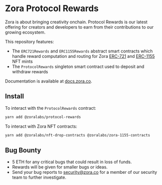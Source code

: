 # Zora Protocol Rewards

Zora is about bringing creativity onchain. Protocol Rewards is our latest offering for creators and developers to earn from their contributions to our growing ecosystem. 

This repository features:
- The `ERC721Rewards` and `ERC1155Rewards` abstract smart contracts which handle reward computation and routing for Zora [ERC-721](https://github.com/ourzora/zora-drops-contracts) and [ERC-1155](https://github.com/ourzora/zora-1155-contracts) NFT mints
- The `ProtocolRewards` singleton smart contract used to deposit and withdraw rewards

Documentation is available at [docs.zora.co](https://docs.zora.co).

## Install

To interact with the `ProtocolRewards` contract:
```sh
yarn add @zoralabs/protocol-rewards
```

To interact with Zora NFT contracts:
```sh
yarn add @zoralabs/nft-drop-contracts @zoralabs/zora-1155-contracts
```

## Bug Bounty
- 5 ETH for any critical bugs that could result in loss of funds.
- Rewards will be given for smaller bugs or ideas.
- Send your bug reports to security@zora.co for a member of our security team to further investigate.
